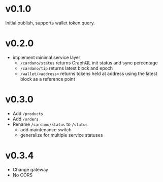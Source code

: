 # v0.1.0

Initial publish, supports wallet token query.

# v0.2.0

- implement minimal service layer
  - `/cardano/status` returns GraphQL init status and sync percentage
  - `/cardano/tip` returns latest block and epoch
  - `/wallet/<address>` returns tokens held at address using the latest block as a reference point

# v0.3.0

- Add `/products`
- Add `/orders`
- Rename `/cardano/status` to `/status`
  - add maintenance switch
  - generalize for multiple service statuses

# v0.3.4

- Change gateway
- No CORS
